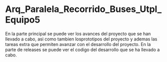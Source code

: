 # Arq_Paralela_Recorrido_Buses_Utpl_Equipo5
En la parte principal se puede ver los avances del proyecto que se han llevado a cabo, asi como tambien losprototipos del proyecto y ademas las tareas extra que permiten avanzar con el desarrollo del proyecto.
En la parte de releases se puede ver el codigo del desarrollo que se ha llevado a cabo.
